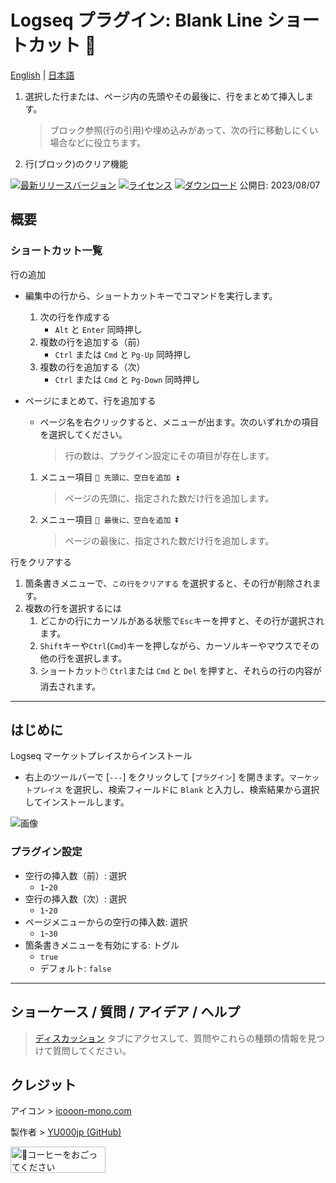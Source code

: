 # Logseq プラグイン: Blank Line ショートカット 🦢

[English](https://github.com/YU000jp/logseq-plugin-blank-line) | [日本語](https://github.com/YU000jp/logseq-plugin-blank-line/blob/main/readme.ja.md)

1. 選択した行または、ページ内の先頭やその最後に、行をまとめて挿入します。
   > ブロック参照(行の引用)や埋め込みがあって、次の行に移動しにくい場合などに役立ちます。
1. 行(ブロック)のクリア機能

[![最新リリースバージョン](https://img.shields.io/github/v/release/YU000jp/logseq-plugin-blank-line)](https://github.com/YU000jp/logseq-plugin-blank-line/releases)
[![ライセンス](https://img.shields.io/github/license/YU000jp/logseq-plugin-blank-line?color=blue)](https://github.com/YU000jp/logseq-plugin-blank-line/LICENSE)
[![ダウンロード](https://img.shields.io/github/downloads/YU000jp/logseq-plugin-blank-line/total.svg)](https://github.com/YU000jp/logseq-plugin-blank-line/releases)
  公開日: 2023/08/07

## 概要

### ショートカット一覧

行の追加
  - 編集中の行から、ショートカットキーでコマンドを実行します。
    1. 次の行を作成する
       - `Alt` と `Enter` 同時押し
    1. 複数の行を追加する（前）
       - `Ctrl` または `Cmd` と `Pg-Up` 同時押し
    1. 複数の行を追加する（次）
       - `Ctrl` または `Cmd` と `Pg-Down` 同時押し

  - ページにまとめて、行を追加する
    - ページ名を右クリックすると、メニューが出ます。次のいずれかの項目を選択してください。
       > 行の数は、プラグイン設定にその項目が存在します。
    1. メニュー項目 `🦢 先頭に、空白を追加 ⏫`
        > ページの先頭に、指定された数だけ行を追加します。
    1. メニュー項目 `🦢 最後に、空白を追加 ⏬`
        > ページの最後に、指定された数だけ行を追加します。

行をクリアする
  1. 箇条書きメニューで、`この行をクリアする` を選択すると、その行が削除されます。
  1. 複数の行を選択するには
      1. どこかの行にカーソルがある状態で`Esc`キーを押すと、その行が選択されます。
      1. `Shift`キーや`Ctrl`(`Cmd`)キーを押しながら、カーソルキーやマウスでその他の行を選択します。
      1. ショートカット🖱️ `Ctrl`または `Cmd` と `Del` を押すと、それらの行の内容が消去されます。

---

## はじめに

Logseq マーケットプレイスからインストール

   - 右上のツールバーで [`---`] をクリックして [`プラグイン`] を開きます。`マーケットプレイス` を選択し、検索フィールドに `Blank` と入力し、検索結果から選択してインストールします。

  ![画像](https://github.com/YU000jp/logseq-plugin-blank-line/assets/111847207/668cace9-8da2-4b90-91f7-4353f073c911)

### プラグイン設定

- 空行の挿入数（前）: 選択
  - `1`-`20`
- 空行の挿入数（次）: 選択
  - `1`-`20`
- ページメニューからの空行の挿入数: 選択
  - `1`-`30`
- 箇条書きメニューを有効にする: トグル
  - `true`
  - デフォルト: `false`

---

## ショーケース / 質問 / アイデア / ヘルプ

> [ディスカッション](https://github.com/YU000jp/logseq-plugin-blank-line/discussions) タブにアクセスして、質問やこれらの種類の情報を見つけて質問してください。

## クレジット

アイコン > [icooon-mono.com](https://icooon-mono.com/14658-%e3%82%b9%e3%83%af%e3%83%b3%e3%83%9c%e3%83%bc%e3%83%88%e3%81%ae%e7%84%a1%e6%96%99%e3%82%a4%e3%83%a9%e3%82%b9%e3%83%883/)

製作者 > [YU000jp (GitHub)](https://github.com/YU000jp)

<a href="https://www.buymeacoffee.com/yu000japan" target="_blank"><img src="https://cdn.buymeacoffee.com/buttons/v2/default-violet.png" alt="🍌コーヒーをおごってください" style="height: 42px;width: 152px" ></a>
